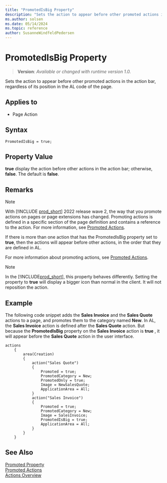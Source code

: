 ```yaml
---
title: "PromotedIsBig Property"
description: "Sets the action to appear before other promoted actions in the action bar, regardless of its position in the AL code of the page."
ms.author: solsen
ms.date: 05/14/2024
ms.topic: reference
author: SusanneWindfeldPedersen
---
```

[//]: # (START>DO_NOT_EDIT)
[//]: # (IMPORTANT:Do not edit any of the content between here and the END>DO_NOT_EDIT.)
[//]: # (Any modifications should be made in the .xml files in the ModernDev repo.)
# PromotedIsBig Property
> **Version**: _Available or changed with runtime version 1.0._

Sets the action to appear before other promoted actions in the action bar, regardless of its position in the AL code of the page.

## Applies to
-   Page Action

[//]: # (IMPORTANT: END>DO_NOT_EDIT)


## Syntax

```AL
PromotedIsBig = true;
```
 
## Property Value  

**true** display the action before other actions in the action bar; otherwise, **false**. The default is **false**.  

## Remarks

> [!NOTE]  
> With [!INCLUDE [prod_short](../includes/prod_short.md)] 2022 release wave 2, the way that you promote actions on pages or page extensions has changed. Promoting actions is defined in a specific section of the page definition and contains a reference to the action. For more information, see [Promoted Actions](../devenv-promoted-actions.md).

If there is more than one action that has the PromotedIsBig property set to **true**, then the actions will appear before other actions, in the order that they are defined in AL.

For more information about promoting actions, see [Promoted Actions](../devenv-promoted-actions.md).

> [!NOTE]
> In the [!INCLUDE[prod_short](../includes/nav_windows_md.md)], this property behaves differently. Setting the property to **true** will display a bigger icon than normal in the client. It will not reposition the action.

## Example

The following code snippet adds the **Sales Invoice** and the **Sales Quote** actions to a page, and promotes them to the category named **New**. In AL, the **Sales Invoice** action is defined after the **Sales Quote** action. But because the **PromotedIsBig** property on the **Sales Invoice** action is **true** , it will appear before the **Sales Quote** action in the user interface.

```AL
actions
    {
        area(Creation)
        {
            action("Sales Quote")
            {
                Promoted = true;
                PromotedCategory = New;
                PromotedOnly = true;
                Image = NewSalesQuote;
                ApplicationArea = All;
            }
            action("Sales Invoice")
            {
                Promoted = true;
                PromotedCategory = New;
                Image = SalesInvoice;
                PromotedIsBig = true;
                ApplicationArea = All;
            }
        }
    }
```

## See Also  

[Promoted Property](devenv-promoted-property.md)   
[Promoted Actions](../devenv-promoted-actions.md)  
[Actions Overview](../devenv-actions-overview.md)  